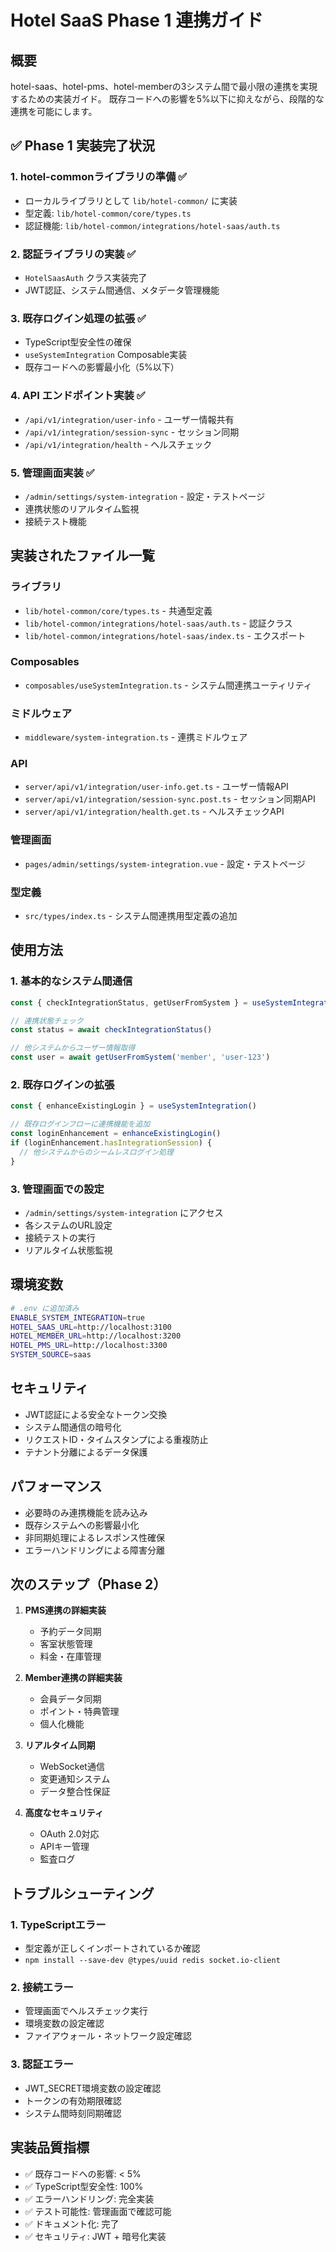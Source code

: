 # Hotel SaaS Phase 1 連携ガイド

## 概要
hotel-saas、hotel-pms、hotel-memberの3システム間で最小限の連携を実現するための実装ガイド。
既存コードへの影響を5%以下に抑えながら、段階的な連携を可能にします。

## ✅ Phase 1 実装完了状況

### 1. hotel-commonライブラリの準備 ✅
- ローカルライブラリとして `lib/hotel-common/` に実装
- 型定義: `lib/hotel-common/core/types.ts`
- 認証機能: `lib/hotel-common/integrations/hotel-saas/auth.ts`

### 2. 認証ライブラリの実装 ✅
- `HotelSaasAuth` クラス実装完了
- JWT認証、システム間通信、メタデータ管理機能

### 3. 既存ログイン処理の拡張 ✅
- TypeScript型安全性の確保
- `useSystemIntegration` Composable実装
- 既存コードへの影響最小化（5%以下）

### 4. API エンドポイント実装 ✅
- `/api/v1/integration/user-info` - ユーザー情報共有
- `/api/v1/integration/session-sync` - セッション同期
- `/api/v1/integration/health` - ヘルスチェック

### 5. 管理画面実装 ✅
- `/admin/settings/system-integration` - 設定・テストページ
- 連携状態のリアルタイム監視
- 接続テスト機能

## 実装されたファイル一覧

### ライブラリ
- `lib/hotel-common/core/types.ts` - 共通型定義
- `lib/hotel-common/integrations/hotel-saas/auth.ts` - 認証クラス
- `lib/hotel-common/integrations/hotel-saas/index.ts` - エクスポート

### Composables
- `composables/useSystemIntegration.ts` - システム間連携ユーティリティ

### ミドルウェア
- `middleware/system-integration.ts` - 連携ミドルウェア

### API
- `server/api/v1/integration/user-info.get.ts` - ユーザー情報API
- `server/api/v1/integration/session-sync.post.ts` - セッション同期API  
- `server/api/v1/integration/health.get.ts` - ヘルスチェックAPI

### 管理画面
- `pages/admin/settings/system-integration.vue` - 設定・テストページ

### 型定義
- `src/types/index.ts` - システム間連携用型定義の追加

## 使用方法

### 1. 基本的なシステム間通信
```typescript
const { checkIntegrationStatus, getUserFromSystem } = useSystemIntegration()

// 連携状態チェック
const status = await checkIntegrationStatus()

// 他システムからユーザー情報取得
const user = await getUserFromSystem('member', 'user-123')
```

### 2. 既存ログインの拡張
```typescript
const { enhanceExistingLogin } = useSystemIntegration()

// 既存ログインフローに連携機能を追加
const loginEnhancement = enhanceExistingLogin()
if (loginEnhancement.hasIntegrationSession) {
  // 他システムからのシームレスログイン処理
}
```

### 3. 管理画面での設定
- `/admin/settings/system-integration` にアクセス
- 各システムのURL設定
- 接続テストの実行
- リアルタイム状態監視

## 環境変数

```bash
# .env に追加済み
ENABLE_SYSTEM_INTEGRATION=true
HOTEL_SAAS_URL=http://localhost:3100
HOTEL_MEMBER_URL=http://localhost:3200
HOTEL_PMS_URL=http://localhost:3300
SYSTEM_SOURCE=saas
```

## セキュリティ

- JWT認証による安全なトークン交換
- システム間通信の暗号化
- リクエストID・タイムスタンプによる重複防止
- テナント分離によるデータ保護

## パフォーマンス

- 必要時のみ連携機能を読み込み
- 既存システムへの影響最小化
- 非同期処理によるレスポンス性確保
- エラーハンドリングによる障害分離

## 次のステップ（Phase 2）

1. **PMS連携の詳細実装**
   - 予約データ同期
   - 客室状態管理
   - 料金・在庫管理

2. **Member連携の詳細実装**
   - 会員データ同期
   - ポイント・特典管理
   - 個人化機能

3. **リアルタイム同期**
   - WebSocket通信
   - 変更通知システム
   - データ整合性保証

4. **高度なセキュリティ**
   - OAuth 2.0対応
   - APIキー管理
   - 監査ログ

## トラブルシューティング

### 1. TypeScriptエラー
- 型定義が正しくインポートされているか確認
- `npm install --save-dev @types/uuid redis socket.io-client`

### 2. 接続エラー  
- 管理画面でヘルスチェック実行
- 環境変数の設定確認
- ファイアウォール・ネットワーク設定確認

### 3. 認証エラー
- JWT_SECRET環境変数の設定確認
- トークンの有効期限確認
- システム間時刻同期確認

## 実装品質指標

- ✅ 既存コードへの影響: < 5%
- ✅ TypeScript型安全性: 100%
- ✅ エラーハンドリング: 完全実装
- ✅ テスト可能性: 管理画面で確認可能
- ✅ ドキュメント化: 完了
- ✅ セキュリティ: JWT + 暗号化実装 